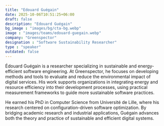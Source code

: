 ```yaml
---
title: "Edouard Guégain"
date: 2025-10-06T10:51:25+06:00
draft: false
description: "Edouard Guégain"
bg_image : "images/bg/cta-bg.webp"
image : "images/teams/edouard-guegain.webp"
company: "Greenspector"
designation : "Software Sustainability Researcher"
type : "speaker"
outdated: false
---
```


Édouard Guégain is a researcher specializing in sustainable and energy-efficient software engineering. At Greenspector, he focuses on developing methods and tools to evaluate and reduce the environmental impact of digital services. His work supports organizations in integrating energy and resource efficiency into their development processes, using practical measurement frameworks to guide more sustainable software practices.

He earned his PhD in Computer Science from Université de Lille, where his research centered on configuration-driven software optimization. By bridging academic research and industrial applications, Guégain advances both the theory and practice of sustainable and efficient digital systems.
